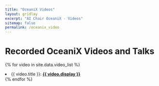 ```yaml
---
title: "OceaniX Videos"
layout: gridlay
excerpt: "AI Chair OceaniX - Videos"
sitemap: false
permalink: /oceanix_video
---
```


# Recorded OceaniX Videos and Talks

<!--{% assign number_printed = 0 %} -->
{% for video in site.data.video_list %}
<li> {{ video.title }}: <strong><a href="{{ video.url }}">{{ video.display }}</a></strong>
  </li>
{% endfor %}



